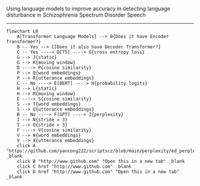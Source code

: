 Using language models to improve accuracy in detecting language disturbance in Schizophrenia Spectrum Disorder Speech

---------------------------------------------
```mermaid
flowchart LR
    A[Transformer Language Models] --> B{Does it have Encoder Transformer?}
    B -- Yes --> C[Does it also have Decoder Transformer?]
    C -- Yes ----> D[T5] ----> G{cross entropy loss}
    G --> J{static} 
    G --> K{moving window}
    D ----> P{cosine similarity}
    P --> Q{word embeddings}
    P --> R{utterance embeddings}
    C -- No ----> E[BERT] ----> H{probability logits}
    H --> L{static} 
    H --> M{moving window}
    E ----> S{cosine similarity}
    S --> T{word embeddings}
    S --> U{utterance embeddings}
    B -- No ----> F[GPT] ----> I{perplexity}
    I --> N{stride = 3}
    I --> O{stride > 3}
    F ----> V{cosine similarity}
    V --> W{word embeddings}
    V --> X{utterance embeddings}
    click A "https://github.com/yancong222/scriptscz/blob/main/perplexity/ed_perplexity.py" _blank
    click B "http://www.github.com" "Open this in a new tab" _blank
    click C href "http://www.github.com" _blank
    click D href "http://www.github.com" "Open this in a new tab" _blank
```
